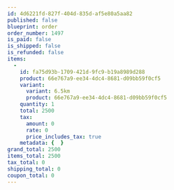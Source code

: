 ```yaml
---
id: 4d6221fd-827f-404d-835d-af5e80a5aa82
published: false
blueprint: order
order_number: 1497
is_paid: false
is_shipped: false
is_refunded: false
items:
  -
    id: fa75d93b-1709-421d-9fc9-b19a8989d288
    product: 66e767a9-ee34-4dc4-8681-d09bb59f0cf5
    variant:
      variant: 6.5km
      product: 66e767a9-ee34-4dc4-8681-d09bb59f0cf5
    quantity: 1
    total: 2500
    tax:
      amount: 0
      rate: 0
      price_includes_tax: true
    metadata: {  }
grand_total: 2500
items_total: 2500
tax_total: 0
shipping_total: 0
coupon_total: 0
---
```

